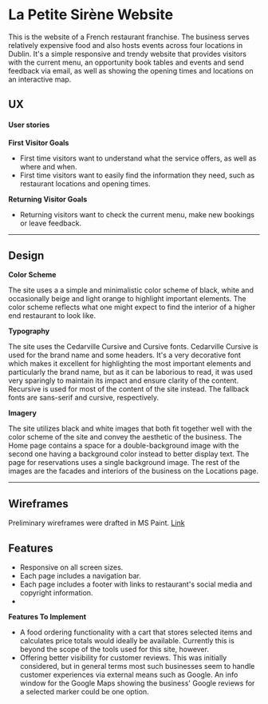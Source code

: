 # La Petite Sirène Website

This is the website of a French restaurant franchise. The business serves relatively expensive food and also hosts 
events across four locations in Dublin. It's a simple responsive and trendy website that provides visitors with the current menu, 
an opportunity book tables and events and send feedback via email, as well as showing the opening times and locations on an interactive 
map.


## UX

#### User stories

**First Visitor Goals**

* First time visitors want to understand what the service offers, as well as where and when.
* First time visitors want to easily find the information they need, such as restaurant locations and opening times.

**Returning Visitor Goals**

* Returning visitors want to check the current menu, make new bookings or leave feedback.

** **

## Design

**Color Scheme**

The site uses a a simple and minimalistic color scheme of black, white and occasionally beige and light orange to highlight 
important elements. The color scheme reflects what one might expect to find the interior of a higher end restaurant to look like.

**Typography**

The site uses the Cedarville Cursive and Cursive fonts. Cedarville Cursive is used for the brand name and some headers. It's a very 
decorative font which makes it excellent for highlighting the most important elements and particularly the brand name, but as it can be 
laborious to read, it was used very sparingly to maintain its impact and ensure clarity of the content. Recursive is used for most of 
the content of the site instead. The fallback fonts are sans-serif and cursive, respectively.

**Imagery**

The site utilizes black and white images that both fit together well with the color scheme of the site and convey the aesthetic of the 
business. The Home page contains a space for a double-background image with the second one having a background color instead to better 
display text. The page for reservations uses a single background image. The rest of the images are the facades and interiors 
of the business on the Locations page.

** **

## Wireframes

Preliminary wireframes were drafted in MS Paint. [Link](#)

## Features

* Responsive on all screen sizes.
* Each page includes a navigation bar.
* Each page includes a footer with links to restaurant's social media and copyright information.
*

**Features To Implement**

* A food ordering functionality with a cart that stores selected items and calculates price totals would ideally be available. 
Currently this is beyond the scope of the tools used for this site, however.
* Offering better visibility for customer reviews. This was initially considered, but in general terms most such 
businesses seem to handle customer experiences via external means such as Google. An info window for the Google Maps showing the business' 
Google reviews for a selected marker could be one option. 